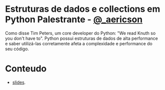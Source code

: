 Estruturas de dados e collections em Python
Palestrante - [@_aericson](https://twitter.com/_aericson)
========================

Como disse Tim Peters, um core developer do Python: "We read Knuth so you don't have to". Python possui estruturas de dados de alta performance e saber utilizá-las corretamente afeta a complexidade e performance do seu código.

# Conteudo

- [slides](http://www.vinta.com.br/blog/2016/python-brasil12-talks/#estrutura-de-dados).
